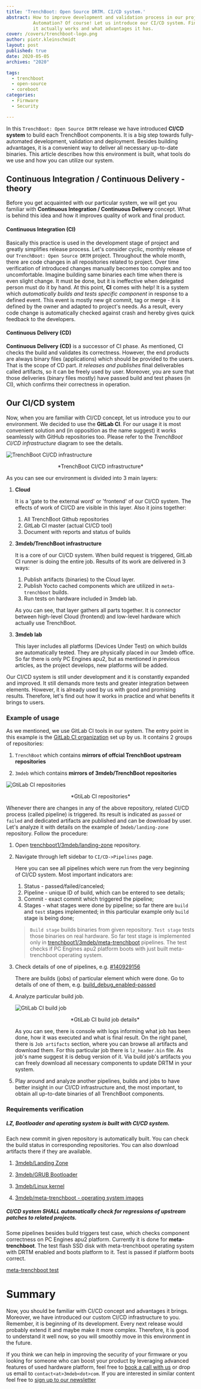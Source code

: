 ```yaml
---
title: 'TrenchBoot: Open Source DRTM. CI/CD system.'
abstract: How to improve development and validation process in our project?
          Automation? Of course! Let us introduce our CI/CD system. Find out how
          it actually works and what advantages it has.
cover: /covers/trenchboot-logo.png
author: piotr.kleinschmidt
layout: post
published: true
date: 2020-05-05
archives: "2020"

tags:
  - trenchboot
  - open-source
  - coreboot
categories:
  - Firmware
  - Security

---
```


In this `TrenchBoot: Open Source DRTM` release we have introduced **CI/CD
system** to build each TrenchBoot components. It is a big step towards
fully-automated development, validation and deployment. Besides building
advantages, it is a convenient way to deliver all necessary up-to-date binaries.
This article describes how this environment is built, what tools do we use and
how you can utilize our system.

## Continuous Integration / Continuous Delivery - theory

Before you get acquainted with our particular system, we will get you familiar
with **Continuous Integration / Continuous Delivery** concept. What is behind
this idea and how it improves quality of work and final product.

#### Continuous Integration (CI)

Basically this practice is used in the development stage of project and greatly
simplifies release process. Let's consider cyclic, monthly release of our
`TrenchBoot: Open Source DRTM` project. Throughout the whole month, there are
code changes in all repositories related to project. Over time verification of
introduced changes manually  becomes too complex and too uncomfortable. Imagine
building same binaries each time when there is even slight change. It must be
done, but it is ineffective when delegated person must do it by hand. At this
point, **CI** comes with help! It is a system which *automatically builds and
tests specific component* in response to a defined event. This event is mostly
new git commit, tag or merge - it is defined by the owner and adapted to
project's needs. As a result, every code change is automatically checked against
crash and hereby gives quick feedback to the developers.

#### Continuous Delivery (CD)

**Continuous Delivery (CD)** is a successor of CI phase. As mentioned, CI checks
the build and validates its correctness. However, the end products are always
binary files (applications) which should be provided to the users. That is the
scope of CD part. *It releases and publishes* final deliverables called artifacts,
so it can be freely used by user. Moreover, you are sure that those deliveries
(binary files mostly) have passed build and test phases (in CI), which confirms
their correctness in operation.

## Our CI/CD system

Now, when you are familiar with CI/CD concept, let us introduce you to our
environment. We decided to use the **GitLab CI**. For our usage it is most
convenient solution and (in opposition as the name suggest) it works seamlessly
with GitHub repositories too. Please refer to the *TrenchBoot CI/CD
infrastructure* diagram to see the details.

![TrenchBoot CI/CD infrastructure](/img/tb_gitlab_ci.png)
<p style="text-align:center">*TrenchBoot CI/CD infrastructure*</p>

As you can see our environment is divided into 3 main layers:

1. **Cloud**

    It is a 'gate to the external word' or 'frontend' of our CI/CD system.
    The effects of work of CI/CD are visible in this layer. Also it joins
    together:

    1. All TrenchBoot Github repositories
    1. GitLab CI master (actual CI/CD tool)
    1. Document with reports and status of builds

2. **3mdeb/TrenchBoot infrastructure**

    It is a core of our CI/CD system. When build request is triggered,
    GitLab CI runner is doing the entire job. Results of its work are delivered
    in 3 ways:

    1. Publish artifacts (binaries) to the Cloud layer.
    1. Publish Yocto cached components which are utilized in
    `meta-trenchboot` builds.
    1. Run tests on hardware included in 3mdeb lab.

    As you can see, that layer gathers all parts together. It is  connector
    between high-level Cloud (frontend) and low-level hardware which
    actually use TrenchBoot.

3. **3mdeb lab**

    This layer includes all platforms (Devices Under Test) on which builds
    are automatically tested. They are physically placed in our 3mdeb
    office. So far there is only PC Engines apu2, but as mentioned in
    previous articles, as the project develops, new platforms will be added.

Our CI/CD system is still under development and it is constantly expanded and
improved. It still demands more tests and greater integration between elements.
However, it is already used by us with good and promising results. Therefore,
let's find out how it works in practice and what benefits it brings to users.

### Example of usage

As we mentioned, we use GitLab CI tools in our system. The entry point in this
example is the [GitLab CI organization](https://gitlab.com/trenchboot1) set up
by us. It contains 2 groups of repositories:

1. `TrenchBoot` which contains **mirrors of offcial TrenchBoot upstream
repositories**

1. `3mdeb` which contains **mirrors of 3mdeb/TrenchBoot repositories**

![GtiLab CI repositories](/img/tb-gitlab-ci-repositories.png)
<p style="text-align:center">*GtiLab CI repositories*</p>

Whenever there are changes in any of the above repository, related CI/CD process
(called pipeline) is triggered. Its result is indicated as `passed` or `failed`
and dedicated artifacts are published and can be download by user. Let's
analyze it with details on the example of `3mdeb/landing-zone` repository.
Follow the procedure:

1. Open [trenchboot1/3mdeb/landing-zone](https://gitlab.com/trenchboot1/3mdeb/landing-zone/)
repository.

2. Navigate through left sidebar to `CI/CD->Pipelines` page.

    Here you can see all pipelines which were run from the very beginning of
    CI/CD system. Most important indicators are:

    1. Status - passed/failed/canceled;
    1. Pipeline - unique ID of build, which can be entered to see details;
    1. Commit - exact commit which triggered the pipeline;
    1. Stages - what stages were done by pipeline; so far there are `build`
    and `test` stages implemented; in this particular example only `build`
    stage is being done;

    > `Build stage` builds binaries from given repository. `Test stage` tests
    those binaries on real hardware. So far test stage is implemented only in
    [trenchboot1/3mdeb/meta-trenchboot](https://gitlab.com/trenchboot1/3mdeb/meta-trenchboot/)
    pipelines. The test checks if PC Engines apu2 platform boots with just built
    meta-trenchboot operating system.

3. Check details of one of pipelines, e.g. [#140929156](https://gitlab.com/trenchboot1/3mdeb/landing-zone/pipelines/140929156)

    There are builds (jobs) of particular element which were done. Go to
    details of one of them, e.g.
    [build_debug_enabled-passed](https://gitlab.com/trenchboot1/3mdeb/landing-zone/-/jobs/531119883)

4. Analyze particular build job.

    ![GtiLab CI build job](/img/tb-gitlab-ci-build-job.png)
    <p style="text-align:center">*GtiLab CI build job details*</p>

    As you can see, there is console with logs informing what job has been done,
    how it was executed and what is final result. On the right panel, there is
    `Job artifacts` section, where you can browse all artifacts and download
    them. For this particular job there is `lz_header.bin` file. As job's name
    suggest it is debug version of it. Via build job's artifacts you can freely
    download all necessary components to update DRTM in your system.

5. Play around and analyze another pipelines, builds and jobs to have better
insight in our CI/CD infrastructure and, the most important, to obtain all
up-to-date binaries of all TrenchBoot components.

### Requirements verification

##### LZ, Bootloader and operating system is built with CI/CD system.

Each new commit in given repository is automatically built. You can check the
build status in corresponding repositories. You can also download artifacts
there if they are available.

1. [3mdeb/Landing Zone](https://gitlab.com/trenchboot1/3mdeb/landing-zone/pipelines)

2. [3mdeb/GRUB Bootloader](https://gitlab.com/trenchboot1/3mdeb/grub/pipelines)

3. [3mdeb/Linux kernel](https://gitlab.com/trenchboot1/3mdeb/linux/pipelines)

4. [3mdeb/meta-trenchboot - operating system images](https://gitlab.com/trenchboot1/3mdeb/meta-trenchboot/pipelines)

##### CI/CD system SHALL automatically check for regressions of upstream patches to related projects.

Some pipelines besides build triggers test case, which checks component
correctness on PC Engines apu2 platform. Currently it is done for
**meta-trenchboot**. The test flash SSD disk with meta-trenchboot operating
system with DRTM enabled and boots platform to it. Test is passed if platform
boots correct.

[meta-trenchboot test](https://gitlab.com/trenchboot1/3mdeb/meta-trenchboot/-/jobs/538548815)

# Summary

Now, you should be familiar with CI/CD concept and advantages it brings.
Moreover, we have introduced our custom CI/CD infrastructure to you. Remember,
it is beginning of its development. Every next release would probably extend it
and maybe make it more complex. Therefore, it is good to understand it well now,
so you will smoothly move in this environment in the future.

If you think we can help in improving the security of your firmware or you
looking for someone who can boost your product by leveraging advanced features
of used hardware platform, feel free to [book a call with us](https://calendly.com/3mdeb/consulting-remote-meeting)
or drop us email to `contact<at>3mdeb<dot>com`. If you are interested in similar
content feel free to [sign up to our newsletter](http://eepurl.com/doF8GX)
